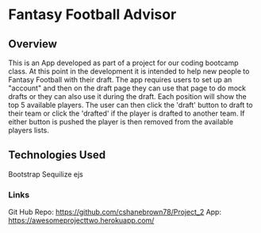 # Fantasy Football Advisor

## Overview

This is an App developed as part of a project for our coding bootcamp class.  At this point in the development it is intended to help new people to Fantasy Football with their draft.  The app requires users to set up an "account" and then on the draft page they can use that page to do mock drafts or they can also use it during the draft.  Each position will show the top 5 available players.  The user can then click the 'draft' button to draft to their team or click the 'drafted' if the player is drafted to another team.  If either button is pushed the player is then removed from the available players lists.

## Technologies Used

Bootstrap
Sequilize
ejs

 
### Links
Git Hub Repo: https://github.com/cshanebrown78/Project_2
App: https://awesomeprojecttwo.herokuapp.com/
